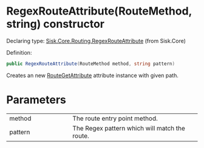 <!--

Copyrights 2023 Sisk Framework - CypherPotato
Published under MIT license

!!! DO NOT EDIT THIS FILE !!!
This file was generated by a tool in the Sisk package. To edit the information in this documentation,
edit the XML documentation present in the Sisk source code.

-->


# RegexRouteAttribute(RouteMethod, string) constructor

Declaring type: [Sisk.Core.Routing.RegexRouteAttribute](/spec/Sisk.Core.Routing.RegexRouteAttribute.md) (from Sisk.Core)


Definition:

```cs
public RegexRouteAttribute(RouteMethod method, string pattern)
```

Creates an new <a href="/spec/Sisk.Core.Routing.RouteGetAttribute.md">RouteGetAttribute</a> attribute instance with given path.


# Parameters

<table>
    <tbody>
<tr>
    <td width="33%">method</td>
    <td>The route entry point method.</td>
</tr>
<tr>
    <td width="33%">pattern</td>
    <td>The Regex pattern which will match the route.</td>
</tr>
    </tbody>
</table>

